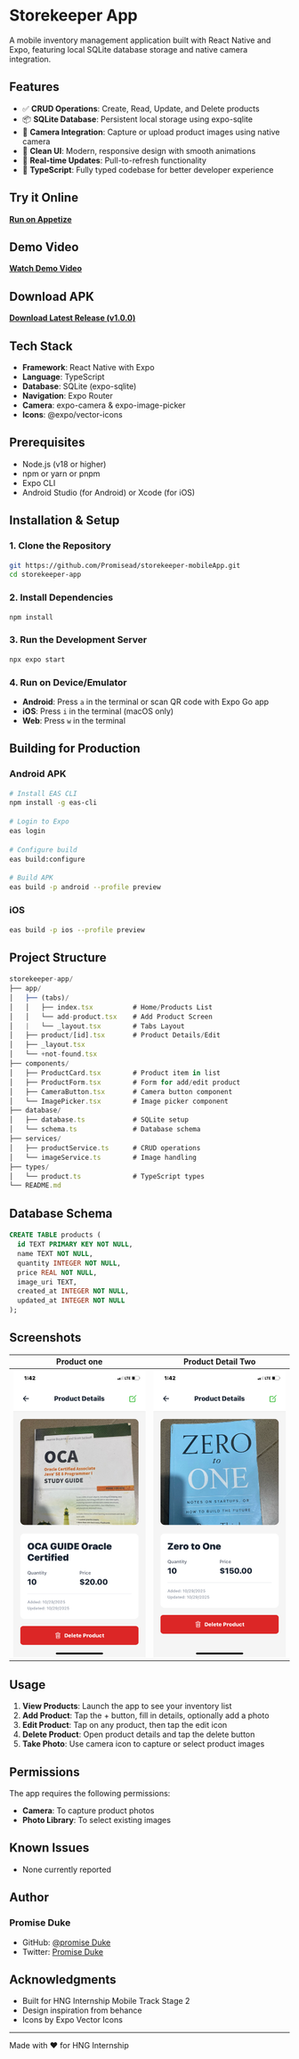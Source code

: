 # Storekeeper App

A mobile inventory management application built with React Native and Expo, featuring local SQLite database storage and native camera integration.

## Features

- ✅ **CRUD Operations**: Create, Read, Update, and Delete products
- 📦 **SQLite Database**: Persistent local storage using expo-sqlite
- 📸 **Camera Integration**: Capture or upload product images using native camera
- 🎨 **Clean UI**: Modern, responsive design with smooth animations
- 🔄 **Real-time Updates**: Pull-to-refresh functionality
- 🎯 **TypeScript**: Fully typed codebase for better developer experience

## Try it Online

[**Run on Appetize**](https://appetize.io/app/)

## Demo Video

[**Watch Demo Video**](https://drive.google.com/file/)

## Download APK

[**Download Latest Release (v1.0.0)**](https://drive.google.com/file)

## Tech Stack

- **Framework**: React Native with Expo
- **Language**: TypeScript
- **Database**: SQLite (expo-sqlite)
- **Navigation**: Expo Router
- **Camera**: expo-camera & expo-image-picker
- **Icons**: @expo/vector-icons

## Prerequisites

- Node.js (v18 or higher)
- npm or yarn or pnpm
- Expo CLI
- Android Studio (for Android) or Xcode (for iOS)

## Installation & Setup

### 1. Clone the Repository

```bash
git https://github.com/Promisead/storekeeper-mobileApp.git
cd storekeeper-app
```

### 2. Install Dependencies

```bash
npm install
```

### 3. Run the Development Server

```bash
npx expo start
```

### 4. Run on Device/Emulator

- **Android**: Press `a` in the terminal or scan QR code with Expo Go app
- **iOS**: Press `i` in the terminal (macOS only)
- **Web**: Press `w` in the terminal

## Building for Production

### Android APK

```bash
# Install EAS CLI
npm install -g eas-cli

# Login to Expo
eas login

# Configure build
eas build:configure

# Build APK
eas build -p android --profile preview
```

### iOS

```bash
eas build -p ios --profile preview
```

## Project Structure

```javascript
storekeeper-app/
├── app/
│   ├── (tabs)/
│   │   ├── index.tsx          # Home/Products List
│   │   └── add-product.tsx    # Add Product Screen
│   |   └── _layout.tsx        # Tabs Layout
│   ├── product/[id].tsx       # Product Details/Edit
│   ├── _layout.tsx
│   └── +not-found.tsx
├── components/
│   ├── ProductCard.tsx        # Product item in list
│   ├── ProductForm.tsx        # Form for add/edit product
│   ├── CameraButton.tsx       # Camera button component
│   └── ImagePicker.tsx        # Image picker component
├── database/
│   ├── database.ts            # SQLite setup
│   └── schema.ts              # Database schema
├── services/
│   ├── productService.ts      # CRUD operations
│   └── imageService.ts        # Image handling
├── types/
│   └── product.ts             # TypeScript types
└── README.md
```

## Database Schema

```sql
CREATE TABLE products (
  id TEXT PRIMARY KEY NOT NULL,
  name TEXT NOT NULL,
  quantity INTEGER NOT NULL,
  price REAL NOT NULL,
  image_uri TEXT,
  created_at INTEGER NOT NULL,
  updated_at INTEGER NOT NULL
);
```

## Screenshots

| Product  one               | Product Detail Two                    |
| --------------------------- | --------------------------------- |
| ![Product 1](screenshots/product1.PNG) | ![Product 2](screenshots/product2.PNG) |

## Usage

1. **View Products**: Launch the app to see your inventory list
2. **Add Product**: Tap the + button, fill in details, optionally add a photo
3. **Edit Product**: Tap on any product, then tap the edit icon
4. **Delete Product**: Open product details and tap the delete button
5. **Take Photo**: Use camera icon to capture or select product images

## Permissions

The app requires the following permissions:

- **Camera**: To capture product photos
- **Photo Library**: To select existing images

## Known Issues

- None currently reported

## Author

### Promise Duke

- GitHub: [@promise Duke](https://github.com/Promiseead/storekeeper-mobileApp.git)
- Twitter: [Promise Duke](https://x.com/Promisedukeac)

## Acknowledgments

- Built for HNG Internship Mobile Track Stage 2
- Design inspiration from behance
- Icons by Expo Vector Icons

---

Made with ❤️ for HNG Internship
